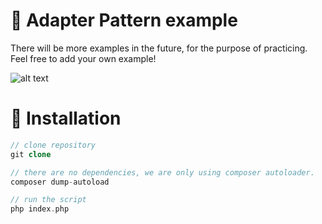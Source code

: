 # 🔌 Adapter Pattern example

There will be more examples in the future, for the purpose of practicing. Feel free to add your own example!

![alt text](https://fmoralesdev.com/wp-content/uploads/2019/06/Adapter1.jpeg)

# 🔧 Installation

```php
// clone repository
git clone

// there are no dependencies, we are only using composer autoloader.
composer dump-autoload

// run the script
php index.php
```

